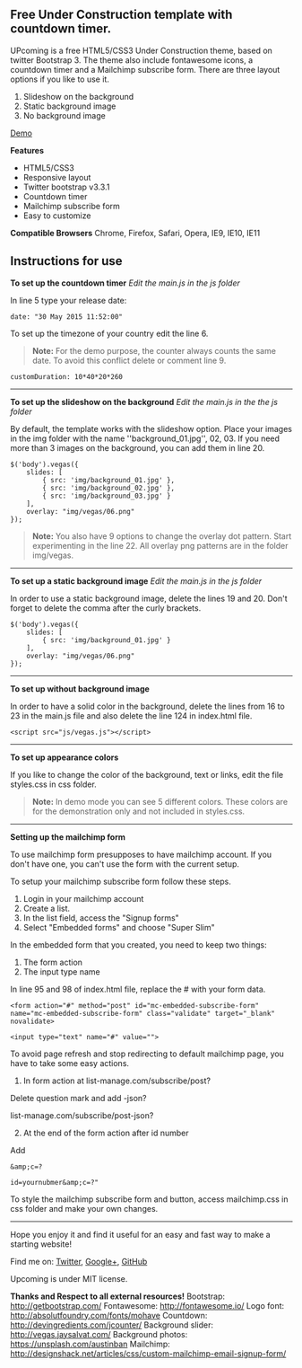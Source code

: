 **Free Under Construction template with countdown timer.**
-

UPcoming is a free HTML5/CSS3 Under Construction theme, based on twitter Bootstrap 3. The theme also include fontawesome icons, a countdown timer and a Mailchimp subscribe form. There are three layout options if you like to use it.

1. Slideshow on the background
2. Static background image
3. No background image


[Demo](http://marioyiann.com/upcoming/ "UPcoming")


**Features**
- HTML5/CSS3
- Responsive layout
- Twitter bootstrap v3.3.1
- Countdown timer
- Mailchimp subscribe form
- Easy to customize

**Compatible Browsers**
Chrome, Firefox, Safari, Opera, IE9, IE10, IE11

Instructions for use
-

**To set up the countdown timer**
*Edit the main.js in the js folder*

In line 5 type your release date:

```
date: "30 May 2015 11:52:00"
```

To set up the timezone of your country edit the line 6.

> **Note:**
For the demo purpose, the counter always counts the same date. To avoid this conflict delete or comment line 9.
```
customDuration: 10*40*20*260
```

---

**To set up the slideshow on the background**
*Edit the main.js in the the js folder*

By default, the template works with the slideshow option. Place your images in the img folder with the name ''background_01.jpg'', 02, 03. If you need more than 3 images on the background, you can add them in line 20.

```
$('body').vegas({
    slides: [
        { src: 'img/background_01.jpg' },
        { src: 'img/background_02.jpg' },
        { src: 'img/background_03.jpg' }
    ],
    overlay: "img/vegas/06.png"
});
```

>**Note:**
You also have 9 options to change the overlay dot pattern. Start experimenting in the line 22. All overlay png patterns are in the folder img/vegas.

---

**To set up a static background image** 
*Edit the main.js in the js folder*

In order to use a static background image, delete the lines 19 and 20. Don't forget to delete the comma after the curly brackets.

```
$('body').vegas({
    slides: [
        { src: 'img/background_01.jpg' }
    ],
    overlay: "img/vegas/06.png"
});
```

---

**To set up without background image**

In order to have  a solid color in the background, delete the lines from 16 to 23 in the main.js file and also delete the line 124 in index.html file. 
```
<script src="js/vegas.js"></script> 
```

---

**To set up appearance colors**

If you like to change the color of the background, text or links, edit the file styles.css  in css folder. 

>**Note:**
In demo mode you can see 5 different colors. These colors are for the demonstration only and not included in styles.css.

---

**Setting up the mailchimp form**

To use mailchimp form presupposes to have mailchimp account. If you don't have one, you can't use the form with the current setup. 

To setup your mailchimp subscribe form follow these steps.

1. Login in your mailchimp account 
2. Create a list. 
3. In the list field, access the "Signup forms"
4. Select "Embedded forms" and choose "Super Slim"

In the embedded form that you created, you need to keep two things:

1. The form action
2. The input type name

In line 95 and 98 of index.html file, replace the # with your form data.

```
<form action="#" method="post" id="mc-embedded-subscribe-form" name="mc-embedded-subscribe-form" class="validate" target="_blank" novalidate>
```
```
<input type="text" name="#" value="">
```

To avoid page refresh and stop redirecting to default mailchimp page,
you have to take some easy actions.

1. In form action at list-manage.com/subscribe/post? 

Delete question mark and add -json? 

list-manage.com/subscribe/post-json?

2. At the end of the form action after id number 

Add 
```
&amp;c=? 

id=yournubmer&amp;c=?" 
```

To style the mailchimp subscribe form and button, access mailchimp.css in css folder and make your own changes.

---

Hope you enjoy it and find it useful for an easy and fast way to make a starting website!

Find me on: [Twitter](https://twitter.com/marioyiann), [Google+](https://plus.google.com/u/0/+MariosYiannakopoulos/posts), [GitHub](https://github.com/marioyiann)

Upcoming is under MIT license. 

**Thanks and Respect to all external resources!**
Bootstrap: http://getbootstrap.com/
Fontawesome: http://fontawesome.io/
Logo font: http://absolutfoundry.com/fonts/mohave
Countdown:  http://devingredients.com/jcounter/
Background slider: http://vegas.jaysalvat.com/
Background photos: https://unsplash.com/austinban
Mailchimp: http://designshack.net/articles/css/custom-mailchimp-email-signup-form/